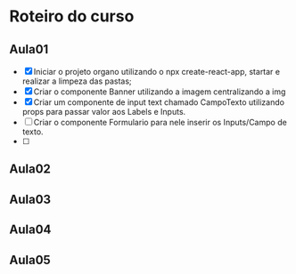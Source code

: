 # Roteiro do curso

## Aula01

- [x] Iniciar o projeto organo utilizando o npx create-react-app, startar e realizar a limpeza das pastas;
- [x] Criar o componente Banner utilizando a imagem centralizando a img
- [x] Criar um componente de input text chamado CampoTexto utilizando props para passar valor aos Labels e Inputs.
- [ ] Criar o componente Formulario para nele inserir os Inputs/Campo de texto.
- [ ]

## Aula02

## Aula03

## Aula04

## Aula05
